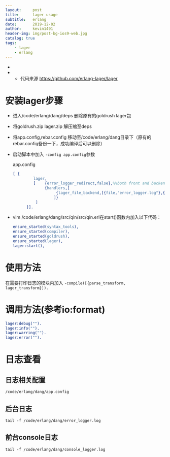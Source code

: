 ```yaml
---
layout:     post
title:      lager usage
subtitle:   erlang
date:       2019-12-02
author:     kevin1491
header-img: img/post-bg-ios9-web.jpg
catalog: true
tags:
    - lager
    - erlang
---
```

- 
- - 代码来源 https://github.com/erlang-lager/lager

# 安装lager步骤

- 进入/code/erlang/dang/deps 删除原有的goldrush lager包

- 将goldrush.zip lager.zip 解压缩至deps

- 将app.config,rebar.config 移动至/code/erlang/dang目录下（原有的rebar.config备份一下，成功编译后可以删除）

- 启动脚本中加入 `-config app.config`参数

  app.config

  ```erlang
  [ {
           lager,
           [    {error_logger_redirect,false},%%both front and backend print 
                {handlers,[
                     {lager_file_backend,[{file,"error_logger.log"},{level,error}]}
                    ]}
            ]   
        }].
  ```

  

- vim /code/erlang/dang/src/qin/src/qin.erl在start()函数内加入以下代码：
  ```erlang
  ensure_started(syntax_tools),
  ensure_started(compiler),
  ensure_started(goldrush),
  ensure_started(lager),
  lager:start(),
  ```

# 使用方法
在需要打印日志的模块内加入
`-compile([{parse_transform, lager_transform}]).`

# 调用方法(参考io:format)
```erlang
lager:debug("").
lager:info("").
lager:warring("").
lager:error("").
```
# 日志查看
## 日志相关配置
`/code/erlang/dang/app.config`

## 后台日志
`tail -f /code/erlang/dang/error_logger.log`
## 前台console日志
`tail -f /code/erlang/dang/console_logger.log`